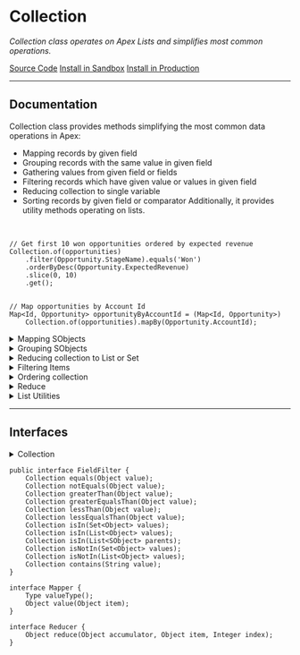 # Collection
*Collection class operates on Apex Lists and simplifies most common operations.*

[Source Code](https://github.com/pkozuchowski/Apex-Opensource-Library/tree/master/force-app/commons/collections)
[Install in Sandbox](https://test.salesforce.com/packaging/installPackage.apexp?p0=04t5Y000001TsZAQA0)
[Install in Production](https://test.salesforce.com/packaging/installPackage.apexp?p0=04t5Y000001TsZAQA0)


---
## Documentation

Collection class provides methods simplifying the most common data operations in Apex:
- Mapping records by given field
- Grouping records with the same value in given field
- Gathering values from given field or fields
- Filtering records which have given value or values in given field
- Reducing collection to single variable
- Sorting records by given field or comparator
  Additionally, it provides utility methods operating on lists.

<br/>

```apex | Examples
// Get first 10 won opportunities ordered by expected revenue
Collection.of(opportunities)
    .filter(Opportunity.StageName).equals('Won')
    .orderByDesc(Opportunity.ExpectedRevenue)
    .slice(0, 10)
    .get();


// Map opportunities by Account Id
Map<Id, Opportunity> opportunityByAccountId = (Map<Id, Opportunity>)
    Collection.of(opportunities).mapBy(Opportunity.AccountId);
```

<details>
    <summary>Mapping SObjects</summary>
    Collection class can be used to map sObjects by field value.

Collection class can reduce list of items to map - depending on used method, this can be:
- Mapping sobjects by field
- Mapping 2 fields of sobject as key and value pair
- Mappings sobject by concatenation of 2 fields
- Mapping by Mapper class implementations for key or key and value.
  Mapper interface derives value from Collection item that will be put in the map.  
  Example use case for this is when you have custom mapping that is occurring often through the code.

Mapping expects the key to be unique, if it's not - the last item in the list
<br/>

### Recipes

```apex | Mapping by field | Map collection of sObjects by any field.
Map<Id, Opportunity> opportunityByAccountId = (Map<Id, Opportunity>)
    Collection.of(opportunities).mapBy(Opportunity.AccountId);

Map<String, Opportunity> opportunityByName = (Map<String, Opportunity>)
    Collection.of(opportunities).mapBy(Opportunity.Name);
```

```apex | Mapping between two fields | Selected fields will be mapped as key to value map.
Map<Id, Id> ownerByAccountId = (Map<Id, Id>)
    Collection.of(opportunities).mapBy(Opportunity.AccountId, Opportunity.OwnerId);
```

```apex | Mapping by concatenation of 2 fields | Map's key will be concatenation of 2 fields. There's no separator between fields.
Map<String, JunctionObject__c> mapByParents = (Map<String, JunctionObject__c>)
    Collection.of(junctions).mapByConcatenation(JunctionObject__c.Parent1__c, JunctionObject__c.Parent2__c);
```

```apex | Mapping by custom mapper class | Sometimes organizations will have very specific data translations that are often executed through the code. In that case, it's possible to implement Mapper interface and reuse it in many places. 
Map<Integer, Account> accountsByDay = (Map<Integer, Account>)
    Collection.of(accounts).mapBy(new MapperByCreatedDay());


public class MapperByCreatedDay implements Collection.Mapper {

    // Should return value derived from Collections item
    public Object value(Object item) {
        SObject so = (SObject) item;
        Datetime createdDate = (Datetime) so.get('CreatedDate');
        return createdDate.day();
    }

    // Should return type of value - this will also become Map's key or value type, depending where mapper is used.
    public Type valueType() { return Integer.class; }
}
```

</details>

<details>
    <summary>Grouping SObjects</summary>

Grouping is similar to mapping, except the key is non-unique among Collection items.
The result map's value will be a list of items mapped by the same key.  
Grouping provides the same methods as mapping.

<br/>

### Recipes

```apex | Grouping by field | Group collection of sObjects by any field.
Map<Id, Opportunity[]> opportunitiesByAccountId = (Map<Id, Opportunity[]>)
    Collection.of(opportunities).groupBy(Opportunity.AccountId);

Map<Id, Opportunity[]> opportunitiesByOwner = (Map<Id, Opportunity[]>)
    Collection.of(opportunities).mapBy(Opportunity.OwnerId);

Map<String, Opportunity[]> opportunitiesByStage = (Map<String, Opportunity[]>)
    Collection.of(opportunities).mapBy(Opportunity.StageName);
```

```apex | Grouping between two fields | Selected fields will be mapped as key to list of values map.
Map<Id, Id[]> accountIdsByOwner = (Map<Id, Id[]>)
    Collection.of(opportunities).groupBy(Opportunity.OwnerId, Opportunity.AccountId);
```

```apex | Group by concatenation of 2 fields | Map's key will be concatenation of 2 fields. There's no separator between fields
Map<String, JunctionObject__c[]> = (Map<String, JunctionObject__c[]>)
    Collection.of(junctions).groupByConcatenation(JunctionObject__c.Parent1__c, JunctionObject__c.Parent2__c);
```

</details>

<details>
  <summary>Reducing collection to List or Set</summary>

Calling getSet() or getList() with sobject field, we will get List or Set of field values.  
Mapper interface can also be used to derive values from sObjects or any other item type.

```apex | Getting Set of values
Set<String> strings = Collection.of(opportunities).getSetString(Opportunity.Name);
Set<Id> ids = Collection.of(opportunities).getSetId(Opportunity.Id);
Set<Integer> integers = Collection.of(opportunities).getSetInteger(Opportunity.FiscalYear);

//Any Type
Set<Datetime> createdDates = (Set<Datetime>) Collection.of(opportunities).getSet(Opportunity.CreatedDate);
```

```apex | Getting List of values
List<String> strings = Collection.of(opportunities).getListString(Opportunity.Name);
List<Id> ids = Collection.of(opportunities).getListId(Opportunity.Id);
List<Integer> integers = Collection.of(opportunities).getListInteger(Opportunity.FiscalYear);

//Any Type
List<Datetime> createdDates = (List<Datetime>) Collection.of(opportunities).getList(Opportunity.CreatedDate);
```

```apex | All Methods
Set<Id> getSetId(SObjectField field);
Set<String> getSetString(SObjectField field);
Set<Integer> getSetInteger(SObjectField field);
Object getSet(SObjectField field);
Object getSet(Mapper valueMapper);


List<Id> getListId(SObjectField field);
List<String> getListString(SObjectField field);
List<Integer> getListInteger(SObjectField field);
List<Object> getList(SObjectField field);
List<Object> getList(Mapper valueMapper);
```

</details>


<details>
  <summary>Filtering Items</summary>

Collection can filter out records based on given conditions.  
Filtering can be combined with any other reduction method - mapping, grouping, getting set and so on.

```apex | Methods
FieldFilter filter(SObjectField field);
Collection filter(Condition filter);
Collection filterAlike(SObject prototype);
```

```apex | Filtering sObjects by value of the field.
Opportunity opp = (Opportunity) Collection.of(opportunities)
    .filter(Opportunity.Stage).equals('Won')
    .getFirst();
```

```apex | Filtering with complex logic
CollectionConditions c = new CollectionConditions();
List<Opportunity> filtered = (List<Opportunity>) Collection.of(opportunities)
    .filter(
        c.ORs(
            c.ANDs(
                c.field(Opportunity.NextStep).contains('Analysis'),
                c.field(Opportunity.HasOpenActivity).equals(true),
                c.field(Opportunity.LastActivityDate).lessEqualsThan(Date.today()),
                c.field(Opportunity.LastActivityDate).greaterThan(Date.today().addDays(-2))
            ),
            c.field(Opportunity.NextStep).notEquals('Analysis')
        )
    )
    .get();
```

```apex | Filtering similar records | Will filter records that have the same value set as given example
List<Opportunity> filtered = (List<Opportunity>) Collection.of(opportunities)
    .filterAlike(new Opportunity(
        StageName = 'Prospect',
        AccountId = myAccount.Id
    ))
    .get();
```

</details>

<details>
  <summary>Ordering collection</summary>

Order methods can sort list by sobject field or custom comparator.

```apex | Order by SObject field.
List<Opportunity> sortedOpportunities = (List<Opportunity>)
    Collection.of(opportunities)
        .orderAsc(Opportunity.CreatedDate)
        .get();
```

```apex | Order using custom comparator class
List<Opportunity> opportunities = (List<Opportunity>)
    Collection.of(opportunities)
        .orderBy(new ReverseProbabilityComparator())
        .get();

private class ReverseProbabilityComparator implements Comparator {
    public Integer compare(Object thisItem, Object otherItem) {
        Opportunity thisOpp = (Opportunity) thisItem;
        Opportunity otherOpp = (Opportunity) otherItem;

        if (thisOpp.Probability < otherOpp.Probability) {
            return 1;
        } else if (thisOpp.Probability > otherOpp.Probability) {
            return -1;

        } else {
            return 0;
        }
    }
}

```
</details>

<details>
  <summary>Reduce</summary>

Reduce collection to single aggregated value or completely different data structure.  
Framework provides a few out of the box arithmetic reductions, but any kind of transformation is possible by implementing custom Reducer class.
```apex
Decimal getSum(SObjectField field);
Decimal getAverage(SObjectField field);
Decimal getMin(SObjectField field);
Decimal getMax(SObjectField field);
Object reduce(Reducer reducer, Object initialValue);

Decimal sum = Collection.of(opportunities).getSum(Opportunity.Amount);
```
</details>


<details>
  <summary>List Utilities</summary>

```apex | Slicing list
Collection.of(contacts).slice(0, 10).get(); //=> returns first 10 contacts  
Collection.of(contacts).slice(new List<Integer>{0, 2, 4, 9}).get(); //=> returns contacts from given indexes  
```

```apex | First / Last | These methods are NPE safe and will return null if list is empty.
Collection.of(contacts).getFirst(); //=> returns first element or null
Collection.of(contacts).getLast();  //=> returns last element or null  
```
</details>


---
## Interfaces

<details>
  <summary>Collection</summary>

```java
interface Collection {
    public static Collection of (List<Object> items);

    List<Object> get();
    Object getFirst();
    Object getLast();
    Object get(Integer i);
    Object getRandom();
    Collection add(Integer index, Object element);
    Collection add(Object element);
    Collection addAll(List<Object> elements);
    Collection addAll(Set<Object> elements);
    Collection remove(Integer index);
    Collection removeLast();
    Collection clear();
    Collection slice(Integer start, Integer stop);
    Collection slice(List<Integer> indexes);
    
    Boolean isNotEmpty();
    Boolean isEmpty();
    Integer size();
    FieldFilter filter(SObjectField field);
    Collection filter(Condition filter);
    Collection filterAlike(SObject prototype);
    
    
    Object reduce(Reducer reducer, Object initialValue);
    
    Decimal getSum(SObjectField field);
    Decimal getAverage(SObjectField field);
    Decimal getMin(SObjectField field);
    Decimal getMax(SObjectField field);
    
    
    List<Id> getListId(SObjectField field);
    List<String> getListString(SObjectField field);
    List<Integer> getListInteger(SObjectField field);
    List<Object> getList(SObjectField field);
    List<Object> getList(Mapper valueMapper);
    
    Set<Id> getSetId(SObjectField field);
    Set<String> getSetString(SObjectField field);
    Set<Integer> getSetInteger(SObjectField field);
    Object getSet(SObjectField field);
    Object getSet(Mapper valueMapper);
    
    Object mapBy(SObjectField field);
    Object mapBy(SObjectField keyField, SObjectField valueField);
    Object mapBy(Mapper keyMapper);
    Object mapBy(Mapper keyMapper, Mapper valueMapper);
    Object mapByConcatenation(SObjectField field1, SObjectField field2);
    
    
    Object groupBy(SObjectField field);
    Object groupBy(SObjectField keyField, SObjectField valueField);
    Object groupBy(Mapper keyMapper);
    Object groupBy(Mapper keyMapper, Mapper valueMapper);
    Object groupByConcatenation(SObjectField field1, SObjectField field2);
    
    
    Collection orderAsc(SObjectField field);
    Collection orderDesc(SObjectField field);
    Collection orderBy(Comparator comparator);
}
```
</details>

```apex | Field Filter | These methods are available when filtering sobject list by field:
public interface FieldFilter {
    Collection equals(Object value);
    Collection notEquals(Object value);
    Collection greaterThan(Object value);
    Collection greaterEqualsThan(Object value);
    Collection lessThan(Object value);
    Collection lessEqualsThan(Object value);
    Collection isIn(Set<Object> values);
    Collection isIn(List<Object> values);
    Collection isIn(List<SObject> parents);
    Collection isNotIn(Set<Object> values);
    Collection isNotIn(List<Object> values);
    Collection contains(String value);
}           
```

```apex | Mapper | Mapper is a class that takes single collection item and converts it to value. This value can be used as maps/groups/set/list key or value.
interface Mapper {
    Type valueType();
    Object value(Object item);
}
```

```apex | Reducer | Reducer takes entire collection and converts it to another value. This could be for example sum, min/max of the items fields, but also any different custom reduction.
interface Reducer {
    Object reduce(Object accumulator, Object item, Integer index);
}
```
